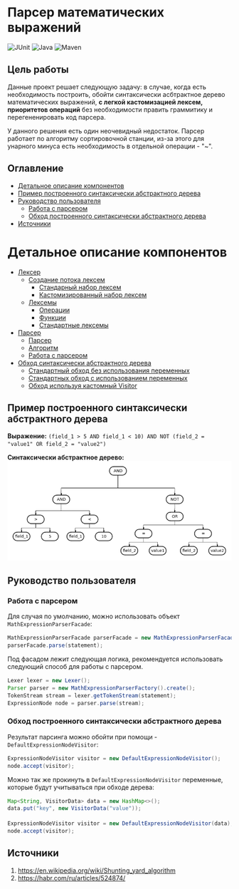 # Парсер математических выражений

![JUnit](https://img.shields.io/badge/JUnit5-black?style=for-the-badge&logo=java&link=https%3A%2F%2Fwww.java.com%2Fen%2F)
![Java](https://img.shields.io/badge/java-black?style=for-the-badge&logo=openjdk&link=https%3A%2F%2Fspring.io)
![Maven](https://img.shields.io/badge/Maven-black?style=for-the-badge&logo=apachemaven)

## Цель работы
Данные проект решает следующую задачу: в случае, когда есть необходимость построить, обойти синтаксически асбтрактное дерево математических выражений, **с легкой кастомизацией лексем, приоритетов операций** без необходимости править граммитику и перегененировать код парсера.

У данного решения есть один неочевидный недостаток. Парсер работает по алгоритму сортировочной станции, из-за этого для унарного минуса есть необходимость в отдельной операции - "~".

## Оглавление
* [Детальное описание компонентов](#детальное-описание-компонентов)
* [Пример построенного синтаксически абстрактного дерева](#пример-построенного-синтаксически-абстрактного-дерева)
* [Руководство пользователя](#руководство-пользователя)
    * [Работа с парсером](#работа-с-парсером)
    * [Обход построенного синтаксически абстрактного дерева](#обход-построенного-синтаксически-абстрактного-дерева)
* [Источники](#источники)

# Детальное описание компонентов
* [Лексер](lexer.md#лексер)
    * [Создание потока лексем](lexer.md#создание-потока-лексем)
        * [Стандарный набор лексем](lexer.md#стандарный-набор-лексем)
        * [Кастомизированный набор лексем](lexer.md#кастомизированный-набор-лексем)
    * [Лексемы](lexer.md#лексемы)
        * [Операции](lexer.md#операции)
        * [Функции](lexer.md#функции)
        * [Стандартные лексемы](lexer.md#стандартные-лексемы)
* [Парсер](parser.md#парсер)
  * [Парсер](parser.md#работа-с-парсером)
  * [Алгоритм](parser.md#алгоритм)
  * [Работа с парсером](parser.md#цепочка-обработчиков)
* [Обход синтаксически абстрактного дерева](visitor.md#обход-синтаксически-абстрактного-дерева)
  * [Стандартный обход без использования переменных](visitor.md#стандартный-обход-без-использования-переменных) 
  * [Стандартных обход с использованием переменных](visitor.md#стандартных-обход-с-использованием-переменных)
  * [Обход используя кастомный Visitor](visitor.md#обход-используя-кастомный-visitor)

## Пример построенного синтаксически абстрактного дерева
**Выражение:** `(field_1 > 5 AND field_1 < 10) AND NOT (field_2 = "value1" OR field_2 = "value2")`

**Синтаксически абстрактное дерево:**
![Синтаксически абстрактное дерево](/docs/images/astExample.png)

## Руководство пользователя
### Работа с парсером
Для случая по умолчанию, можно использовать объект `MathExpressionParserFacade`:
```java
MathExpressionParserFacade parserFacade = new MathExpressionParserFacade();
parserFacade.parse(statement);
```

Под фасадом лежит следующая логика, рекомендуется использовать следующий способ для работы с парсером.
```java
Lexer lexer = new Lexer();
Parser parser = new MathExpressionParserFactory().create();
TokenStream stream = lexer.getTokenStream(statement);
ExpressionNode node = parser.parse(stream);
```
### Обход построенного синтаксически абстрактного дерева
Результат парсинга можно обойти при помощи - `DefaultExpressionNodeVisitor`:
```java
ExpressionNodeVisitor visitor = new DefaultExpressionNodeVisitor();
node.accept(visitor);
```
Можно так же прокинуть в `DefaultExpressionNodeVisitor` переменные, которые будут учитываться при обходе дерева:
```java
Map<String, VisitorData> data = new HashMap<>();
data.put("key", new VisitorData("value"));

ExpressionNodeVisitor visitor = new DefaultExpressionNodeVisitor(data);
node.accept(visitor);
```

## Источники
1. https://en.wikipedia.org/wiki/Shunting_yard_algorithm
2. https://habr.com/ru/articles/524874/